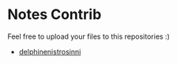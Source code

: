 # Notes Contrib
Feel free to upload your files to this repositories :)
- [delphinenistrosinni](https://github.com/delphinenistrosinni)
